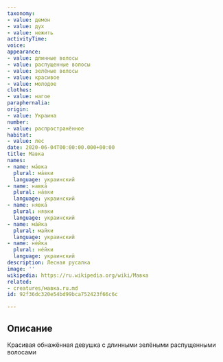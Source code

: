 ```yaml
---
taxonomy:
- value: демон
- value: дух
- value: нежить
activityTime: 
voice: 
appearance:
- value: длинные волосы
- value: распущенные волосы
- value: зелёные волосы
- value: красивое
- value: молодое
clothes:
- value: нагое
paraphernalia: 
origin:
- value: Украина
number:
- value: распространённое
habitat:
- value: лес
date: 2020-06-04T00:00:00.000+00:00
title: Мавка
names:
- name: ма́вка
  plural: ма́вки
  language: украинский
- name: навка́
  plural: на́вки
  language: украинский
- name: нявка́
  plural: нявки
  language: украинский
- name: ма́йка
  plural: майки
  language: украинский
- name: не́йка
  plural: не́йки
  language: украинский
description: Лесная русалка
image: ''
wikipedia: https://ru.wikipedia.org/wiki/Мавка
related:
- creatures/мавка.ru.md
id: 92f36dc320e54bd99bca752423f66c6c

---
```

## Описание

Красивая обнажённая девушка с длинными зелёными распущенными волосами